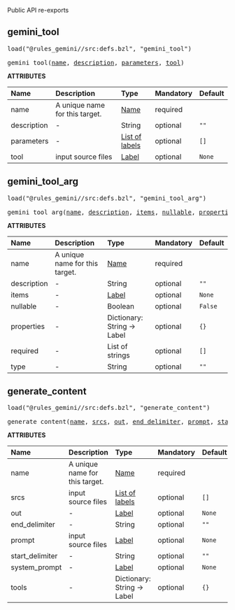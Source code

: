 <!-- Generated with Stardoc: http://skydoc.bazel.build -->

Public API re-exports

<a id="gemini_tool"></a>

## gemini_tool

<pre>
load("@rules_gemini//src:defs.bzl", "gemini_tool")

gemini_tool(<a href="#gemini_tool-name">name</a>, <a href="#gemini_tool-description">description</a>, <a href="#gemini_tool-parameters">parameters</a>, <a href="#gemini_tool-tool">tool</a>)
</pre>



**ATTRIBUTES**


| Name  | Description | Type | Mandatory | Default |
| :------------- | :------------- | :------------- | :------------- | :------------- |
| <a id="gemini_tool-name"></a>name |  A unique name for this target.   | <a href="https://bazel.build/concepts/labels#target-names">Name</a> | required |  |
| <a id="gemini_tool-description"></a>description |  -   | String | optional |  `""`  |
| <a id="gemini_tool-parameters"></a>parameters |  -   | <a href="https://bazel.build/concepts/labels">List of labels</a> | optional |  `[]`  |
| <a id="gemini_tool-tool"></a>tool |  input source files   | <a href="https://bazel.build/concepts/labels">Label</a> | optional |  `None`  |


<a id="gemini_tool_arg"></a>

## gemini_tool_arg

<pre>
load("@rules_gemini//src:defs.bzl", "gemini_tool_arg")

gemini_tool_arg(<a href="#gemini_tool_arg-name">name</a>, <a href="#gemini_tool_arg-description">description</a>, <a href="#gemini_tool_arg-items">items</a>, <a href="#gemini_tool_arg-nullable">nullable</a>, <a href="#gemini_tool_arg-properties">properties</a>, <a href="#gemini_tool_arg-required">required</a>, <a href="#gemini_tool_arg-type">type</a>)
</pre>



**ATTRIBUTES**


| Name  | Description | Type | Mandatory | Default |
| :------------- | :------------- | :------------- | :------------- | :------------- |
| <a id="gemini_tool_arg-name"></a>name |  A unique name for this target.   | <a href="https://bazel.build/concepts/labels#target-names">Name</a> | required |  |
| <a id="gemini_tool_arg-description"></a>description |  -   | String | optional |  `""`  |
| <a id="gemini_tool_arg-items"></a>items |  -   | <a href="https://bazel.build/concepts/labels">Label</a> | optional |  `None`  |
| <a id="gemini_tool_arg-nullable"></a>nullable |  -   | Boolean | optional |  `False`  |
| <a id="gemini_tool_arg-properties"></a>properties |  -   | Dictionary: String -> Label | optional |  `{}`  |
| <a id="gemini_tool_arg-required"></a>required |  -   | List of strings | optional |  `[]`  |
| <a id="gemini_tool_arg-type"></a>type |  -   | String | optional |  `""`  |


<a id="generate_content"></a>

## generate_content

<pre>
load("@rules_gemini//src:defs.bzl", "generate_content")

generate_content(<a href="#generate_content-name">name</a>, <a href="#generate_content-srcs">srcs</a>, <a href="#generate_content-out">out</a>, <a href="#generate_content-end_delimiter">end_delimiter</a>, <a href="#generate_content-prompt">prompt</a>, <a href="#generate_content-start_delimiter">start_delimiter</a>, <a href="#generate_content-system_prompt">system_prompt</a>, <a href="#generate_content-tools">tools</a>)
</pre>



**ATTRIBUTES**


| Name  | Description | Type | Mandatory | Default |
| :------------- | :------------- | :------------- | :------------- | :------------- |
| <a id="generate_content-name"></a>name |  A unique name for this target.   | <a href="https://bazel.build/concepts/labels#target-names">Name</a> | required |  |
| <a id="generate_content-srcs"></a>srcs |  input source files   | <a href="https://bazel.build/concepts/labels">List of labels</a> | optional |  `[]`  |
| <a id="generate_content-out"></a>out |  -   | <a href="https://bazel.build/concepts/labels">Label</a> | optional |  `None`  |
| <a id="generate_content-end_delimiter"></a>end_delimiter |  -   | String | optional |  `""`  |
| <a id="generate_content-prompt"></a>prompt |  input source files   | <a href="https://bazel.build/concepts/labels">Label</a> | optional |  `None`  |
| <a id="generate_content-start_delimiter"></a>start_delimiter |  -   | String | optional |  `""`  |
| <a id="generate_content-system_prompt"></a>system_prompt |  -   | <a href="https://bazel.build/concepts/labels">Label</a> | optional |  `None`  |
| <a id="generate_content-tools"></a>tools |  -   | Dictionary: String -> Label | optional |  `{}`  |



